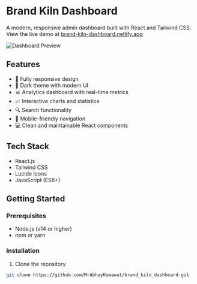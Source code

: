 # Brand Kiln Dashboard

A modern, responsive admin dashboard built with React and Tailwind CSS. View the live demo at [brand-kiln-dashboard.netlify.app](https://brand-kiln-dashboard.netlify.app/)

![Dashboard Preview](https://sjc.microlink.io/k_TZBOUuFYAJORGJqLvDtGXxPaln2Yx6mWU4UG0Y4rEgx6GIp9QruDkcTa1DtcbLYBlQeIsjq_ilQ5-SWJP3bQ.jpeg)

## Features

- 📱 Fully responsive design
- 🎨 Dark theme with modern UI
- 📊 Analytics dashboard with real-time metrics
- 📈 Interactive charts and statistics
- 🔍 Search functionality
- 📱 Mobile-friendly navigation
- 💻 Clean and maintainable React components

## Tech Stack

- React.js
- Tailwind CSS
- Lucide Icons
- JavaScript (ES6+)

## Getting Started

### Prerequisites

- Node.js (v14 or higher)
- npm or yarn

### Installation

1. Clone the repository
```bash
git clone https://github.com/MrAbhayKumawat/brand_kiln_dashboard.git
